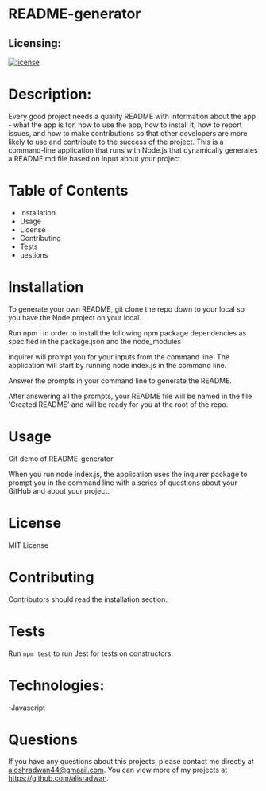 # README-generator

## Licensing:

[![license](https://img.shields.io/badge/license-MIT-blue)](https://shields.io)

# Description:

Every good project needs a quality README with information about the app - what the app is for, how to use the app, how to install it, how to report issues, and how to make contributions so that other developers are more likely to use and contribute to the success of the project. This is a command-line application that runs with Node.js that dynamically generates a README.md file based on input about your project.

# Table of Contents

- Installation
- Usage
- License
- Contributing
- Tests
- uestions

# Installation

To generate your own README, git clone the repo down to your local so you have the Node project on your local.

Run npm i in order to install the following npm package dependencies as specified in the package.json and the node_modules

inquirer will prompt you for your inputs from the command line.
The application will start by running node index.js in the command line.

Answer the prompts in your command line to generate the README.

After answering all the prompts, your README file will be named in the file 'Created README' and will be ready for you at the root of the repo.

# Usage

Gif demo of README-generator

When you run node index.js, the application uses the inquirer package to prompt you in the command line with a series of questions about your GitHub and about your project.

# License

MIT License

# Contributing

Contributors should read the installation section.

# Tests

Run `npm test` to run Jest for tests on constructors.

# Technologies:

-Javascript

# Questions

If you have any questions about this projects, please contact me directly at aloshradwan44@gmaail.com. You can view more of my projects at https://github.com/alisradwan.
